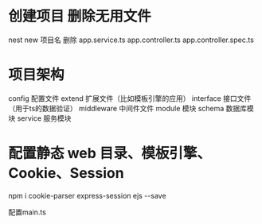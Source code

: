 # 创建项目 删除无用文件
nest new 项目名  删除 app.service.ts  app.controller.ts  app.controller.spec.ts 

# 项目架构
config  配置文件
extend  扩展文件（比如模板引擎的应用）
interface 接口文件（用于ts的数据验证）
middleware 中间件文件
module 模块
schema  数据库模块
service 服务模块

# 配置静态 web 目录、模板引擎、Cookie、Session

npm i cookie-parser express-session ejs --save

配置main.ts